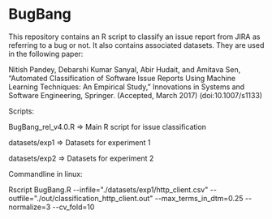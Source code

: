 # BugBang
This repository contains an R script to classify an issue report from JIRA as referring to a bug or not. It also contains associated datasets.
They are used in the following paper:

Nitish Pandey, Debarshi Kumar Sanyal, Abir Hudait, and Amitava Sen, “Automated Classification of Software Issue Reports Using Machine Learning Techniques: An Empirical Study,” Innovations in Systems and Software Engineering, Springer. (Accepted, March 2017) (doi:10.1007/s1133)

Scripts:

BugBang_rel_v4.0.R =>    Main R script for issue classification

datasets/exp1   =>       Datasets for experiment 1

datasets/exp2   =>       Datasets for experiment 2


Commandline in linux:

Rscript BugBang.R --infile="./datasets/exp1/http_client.csv" --outfile="./out/classification_http_client.out" --max_terms_in_dtm=0.25 --normalize=3 --cv_fold=10
